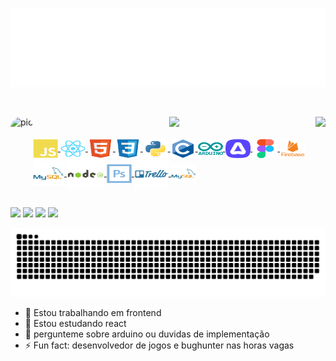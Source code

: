 <p align="top">
<img src="header.svg" />
</p>

&nbsp;

<div align="center">
  <a href="https://github.com/hackerxxx1">
    <img align="left" alt="pic" height="130" style="border-radius:50px;" src="https://w7.pngwing.com/pngs/310/121/png-transparent-ichigo-kurosaki-zangetsu-byakuya-kuchiki-hollow-bleach-ichigo-kurosaki-white-black-hair-monochrome.png">
  <img  height="150em" src="https://github-readme-stats.vercel.app/api?username=hackerxxx1&show_icons=true&theme=tokyonight&include_all_commits=true&count_private=true"/>
  <img align="right" height="150em"  src="https://github-readme-stats.vercel.app/api/top-langs/?username=hackerxxx1&layout=compact&langs_count=7&theme=tokyonight"/>
</div>
<div style="display: inline_block"><br>
  <img align="center" alt="Js" height="30" width="40" src="https://raw.githubusercontent.com/devicons/devicon/master/icons/javascript/javascript-plain.svg">
  <img align="center" alt="React" height="30" width="40" src="https://raw.githubusercontent.com/devicons/devicon/master/icons/react/react-original.svg">
  <img align="center" alt="HTML" height="30" width="40" src="https://raw.githubusercontent.com/devicons/devicon/master/icons/html5/html5-original.svg">
  <img align="center" alt="CSS" height="30" width="40" src="https://raw.githubusercontent.com/devicons/devicon/master/icons/css3/css3-original.svg">
  <img align="center" alt="Python" height="30" width="40" src="https://raw.githubusercontent.com/devicons/devicon/master/icons/python/python-original.svg">
  <img align="center" alt="C" height="30" width="40" src="https://raw.githubusercontent.com/devicons/devicon/master/icons/c/c-original.svg">
  <img align="center" alt="android" height="30" width="40" src="https://raw.githubusercontent.com/devicons/devicon/master/icons/arduino/arduino-original-wordmark.svg">
  <img align="center" alt="adonis" height="30" width="40" src="https://raw.githubusercontent.com/devicons/devicon/master/icons/adonisjs/adonisjs-original.svg">
  <img align="center" alt="figma" height="30" width="40" src="https://raw.githubusercontent.com/devicons/devicon/master/icons/figma/figma-original.svg">
  <img align="center" alt="firebase" height="30" width="40" src="https://raw.githubusercontent.com/devicons/devicon/master/icons/firebase/firebase-plain-wordmark.svg">
  <img align="center" alt="mysql" height="40" width="50" src="https://raw.githubusercontent.com/devicons/devicon/master/icons/mysql/mysql-original-wordmark.svg">
  <img align="center" alt="node" height="50" width="60" src="https://raw.githubusercontent.com/devicons/devicon/master/icons/nodejs/nodejs-original-wordmark.svg">
  <img align="center" alt="photoshop" height="30" width="40" src="https://raw.githubusercontent.com/devicons/devicon/master/icons/photoshop/photoshop-line.svg">
  <img align="center" alt="trello" height="45" width="55" src="https://raw.githubusercontent.com/devicons/devicon/master/icons/trello/trello-plain-wordmark.svg">
  <img align="center" alt="mysql" height="30" width="40" src="https://raw.githubusercontent.com/devicons/devicon/master/icons/mysql/mysql-original-wordmark.svg">
  
</div>
  
  ##
 
<div> 
  <a href="https://www.youtube.com/channel/UC_-uuuZbY0AAt9CViNzvc-Q" target="_blank"><img src="https://img.shields.io/badge/YouTube-FF0000?style=for-the-badge&logo=youtube&logoColor=white" target="_blank"></a>
 <a href="" target="_blank"><img src="https://img.shields.io/badge/Discord-7289DA?style=for-the-badge&logo=discord&logoColor=white" target="_blank"></a> 
  <a href = "mailto:mc.grsm2@gmail.com"><img src="https://img.shields.io/badge/-Gmail-%23333?style=for-the-badge&logo=gmail&logoColor=white" target="_blank"></a>
  <a href="https://www.linkedin.com/in/gabriel-r-737126136/" target="_blank"><img src="https://img.shields.io/badge/-LinkedIn-%230077B5?style=for-the-badge&logo=linkedin&logoColor=white" target="_blank"></a> 
 
  ![Snake animation](https://github.com/hackerxxx1/hackerxxx1/blob/output/github-contribution-grid-snake.svg)
 
</div>

- 🔭 Estou trabalhando em frontend
- 🌱 Estou estudando react
- 💬 pergunteme sobre arduino ou duvidas de implementação
- ⚡ Fun fact: desenvolvedor de jogos e bughunter nas horas vagas

